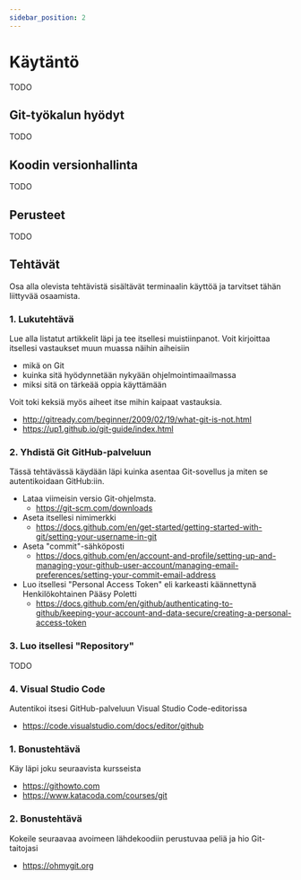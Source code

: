 ```yaml
---
sidebar_position: 2
---
```


# Käytäntö

TODO

## Git-työkalun hyödyt
TODO  
## Koodin versionhallinta
TODO  
## Perusteet
TODO  
## Tehtävät
Osa alla olevista tehtävistä sisältävät terminaalin käyttöä ja tarvitset tähän liittyvää osaamista. 

### 1. Lukutehtävä
Lue alla listatut artikkelit läpi ja tee itsellesi muistiinpanot. Voit kirjoittaa itsellesi vastaukset muun muassa näihin aiheisiin 
* mikä on Git 
* kuinka sitä hyödynnetään nykyään ohjelmointimaailmassa
* miksi sitä on tärkeää oppia käyttämään  
  
Voit toki keksiä myös aiheet itse mihin kaipaat vastauksia.

* http://gitready.com/beginner/2009/02/19/what-git-is-not.html
* https://up1.github.io/git-guide/index.html


### 2. Yhdistä Git GitHub-palveluun
Tässä tehtävässä käydään läpi kuinka asentaa Git-sovellus ja miten se autentikoidaan GitHub:iin.
* Lataa viimeisin versio Git-ohjelmsta.   
  * https://git-scm.com/downloads 
* Aseta itsellesi nimimerkki 
  * https://docs.github.com/en/get-started/getting-started-with-git/setting-your-username-in-git 
* Aseta "commit"-sähköposti
  * https://docs.github.com/en/account-and-profile/setting-up-and-managing-your-github-user-account/managing-email-preferences/setting-your-commit-email-address
*  Luo itsellesi "Personal Access Token" eli karkeasti käännettynä Henkilökohtainen Pääsy Poletti
   *  https://docs.github.com/en/github/authenticating-to-github/keeping-your-account-and-data-secure/creating-a-personal-access-token

### 3. Luo itsellesi "Repository" 
TODO

### 4. Visual Studio Code
Autentikoi itsesi GitHub-palveluun Visual Studio Code-editorissa
* https://code.visualstudio.com/docs/editor/github

### 1. Bonustehtävä
Käy läpi joku seuraavista kursseista
* https://githowto.com
* https://www.katacoda.com/courses/git
### 2. Bonustehtävä
Kokeile seuraavaa avoimeen lähdekoodiin perustuvaa peliä ja hio Git-taitojasi
* https://ohmygit.org